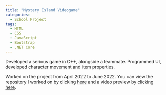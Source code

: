 ```yaml
---
title: "Mystery Island Videogame"
categories:
  - School Project
tags:
  - HTML
  - CSS
  - JavaScript
  - Bootstrap
  - .NET Core
---
```


Developed a serious game in C++, alongside a teammate. Programmed UI, developed character movement and item properties. 

Worked on the project from April 2022 to June 2022. You can view the repository I worked on by clicking [here](https://github.com/occon/MysteryIslandSP) and a video preview by clicking [here](https://www.youtube.com/watch?v=L5Em0UNdvNo).
